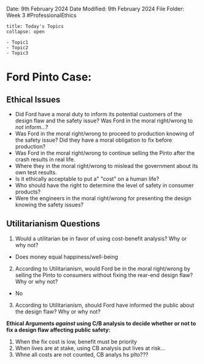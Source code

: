 Date: 9th February 2024
Date Modified: 9th February 2024
File Folder: Week 3
#ProfessionalEthics

```ad-abstract
title: Today's Topics
collapse: open

- Topic1
- Topic2
- Topic3

```

# Ford Pinto Case:

## Ethical Issues

- Did Ford have a moral duty to inform its potential customers of the design flaw and the safety issue? Was Ford in the moral right/wrong to *not* inform...?
- Was Ford in the moral right/wrong to proceed to production knowing of the safety issue? Did they have a moral obligation to fix before production?
- Was Ford in the moral right/wrong to continue selling the Pinto after the crash results in real life.
- Where they in the moral right/wrong to mislead the government about its own test results.
- Is it ethically acceptable to put a" "cost" on a human life?
- Who should have the right to determine the level of safety in consumer products?
- Were the engineers in the moral right/wrong for presenting the design knowing the safety issues?

## Utilitarianism Questions

1. Would a utilitarian be in favor of using cost-benefit analysis? Why or why not?
- Does money equal happiness/well-being
2. According to Utilitarianism, would Ford be in the moral right/wrong by selling the Pinto to consumers without fixing the rear-end design flaw? Why or why not?
- No
3. According to Utilitarianism, should Ford have informed the public about the design flaw? Why or why not?

**Ethical Arguments *against* using C/B analysis to decide whether or not to fix a design flaw affecting public safety:**

1. When the fix cost is low, benefit must be priority
2. When lives are at stake, using CB analysis put lives at risk...
3. Whne all costs are not counted, CB analys hs plto???

